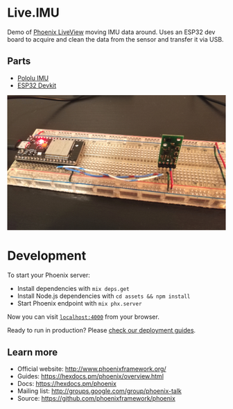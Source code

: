 # Live.IMU


Demo of [Phoenix LiveView](https://github.com/phoenixframework/phoenix_live_view) moving IMU data around. Uses an ESP32 dev board to acquire and clean the data from the sensor and transfer it via USB.

## Parts

- [Pololu IMU](https://www.pololu.com/product/2739/pictures)
- [ESP32 Devkit](https://docs.espressif.com/projects/esp-idf/en/latest/get-started/get-started-devkitc.html)

![Circuit](https://github.com/joshnuss/live_imu/raw/master/circuit.jpg)

# Development

To start your Phoenix server:

  * Install dependencies with `mix deps.get`
  * Install Node.js dependencies with `cd assets && npm install`
  * Start Phoenix endpoint with `mix phx.server`

Now you can visit [`localhost:4000`](http://localhost:4000) from your browser.

Ready to run in production? Please [check our deployment guides](https://hexdocs.pm/phoenix/deployment.html).

## Learn more

  * Official website: http://www.phoenixframework.org/
  * Guides: https://hexdocs.pm/phoenix/overview.html
  * Docs: https://hexdocs.pm/phoenix
  * Mailing list: http://groups.google.com/group/phoenix-talk
  * Source: https://github.com/phoenixframework/phoenix

